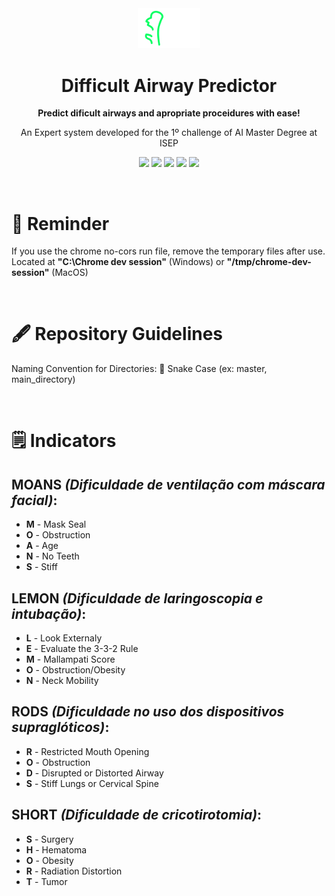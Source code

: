<div align="center">

<img width=20% src="/interface/public/assets/svgs/dap-logo-abreviated.svg" alt="DAP Logo">

# Difficult Airway Predictor

**Predict dificult airways and apropriate proceidures with ease!**

An Expert system developed for the 1º challenge of AI Master Degree at ISEP

![](https://img.shields.io/badge/team-Meidical-%04ff61)
![](https://img.shields.io/badge/timeframe-15_Sep_--_2_Nov-blue)
![](https://img.shields.io/badge/system_1-Prolog-red)
![](https://img.shields.io/badge/system_2-Java_&_Drools-orange)
![](https://img.shields.io/badge/front--end-React_&_Next.js-blue)

</div>

<br>

# 📢 Reminder

If you use the chrome no-cors run file, remove the temporary files after use.<br>Located at **"C:\Chrome dev session"** (Windows) or **"/tmp/chrome-dev-session"** (MacOS)

<br>

# 🖋️ Repository Guidelines

Naming Convention for Directories: 🐍 Snake Case (ex: master, main_directory)

<br>

# 🗒️ Indicators

## MOANS _(Dificuldade de ventilação com máscara facial)_:

- **M** - Mask Seal
- **O** - Obstruction
- **A** - Age
- **N** - No Teeth
- **S** - Stiff

## LEMON _(Dificuldade de laringoscopia e intubação)_:

- **L** - Look Externaly
- **E** - Evaluate the 3-3-2 Rule
- **M** - Mallampati Score
- **O** - Obstruction/Obesity
- **N** - Neck Mobility

## RODS _(Dificuldade no uso dos dispositivos supraglóticos)_:

- **R** - Restricted Mouth Opening
- **O** - Obstruction
- **D** - Disrupted or Distorted Airway
- **S** - Stiff Lungs or Cervical Spine

## SHORT _(Dificuldade de cricotirotomia)_:

- **S** - Surgery
- **H** - Hematoma
- **O** - Obesity
- **R** - Radiation Distortion
- **T** - Tumor
